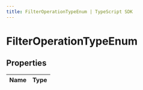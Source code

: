 ```yaml
---
title: FilterOperationTypeEnum | TypeScript SDK
---
```



# FilterOperationTypeEnum


## Properties

Name | Type
------------ | -------------


